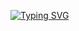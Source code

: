 <a href="https://git.io/typing-svg"><img src="https://readme-typing-svg.demolab.com?font=Fira+Code&duration=4000&pause=1000&color=F70000&width=530&lines=Hi+i'm+Aiden+(aka+
WarpedEntrance)!;I+know+CSS%2C+HTML%2C+LUA%2C+JS%2C+C%2B%2B%2C+and+more!;I+usually+code+things+for+fun;Founder+of+some+%26+schoolhack" alt="Typing SVG" /></a>
